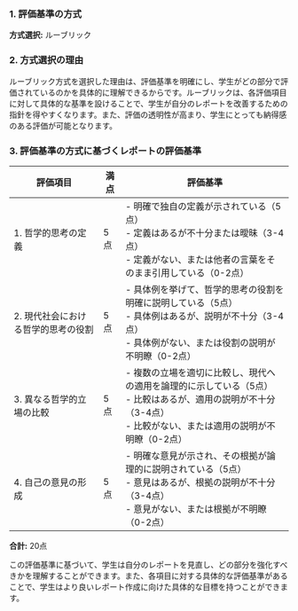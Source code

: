 ### 1. 評価基準の方式
**方式選択:** ルーブリック

### 2. 方式選択の理由
ルーブリック方式を選択した理由は、評価基準を明確にし、学生がどの部分で評価されているのかを具体的に理解できるからです。ルーブリックは、各評価項目に対して具体的な基準を設けることで、学生が自分のレポートを改善するための指針を得やすくなります。また、評価の透明性が高まり、学生にとっても納得感のある評価が可能となります。

### 3. 評価基準の方式に基づくレポートの評価基準

| 評価項目 | 満点 | 評価基準 |
|----------|------|-----------|
| 1. 哲学的思考の定義 | 5点 | - 明確で独自の定義が示されている（5点）<br>- 定義はあるが不十分または曖昧（3-4点）<br>- 定義がない、または他者の言葉をそのまま引用している（0-2点） |
| 2. 現代社会における哲学的思考の役割 | 5点 | - 具体例を挙げて、哲学的思考の役割を明確に説明している（5点）<br>- 具体例はあるが、説明が不十分（3-4点）<br>- 具体例がない、または役割の説明が不明瞭（0-2点） |
| 3. 異なる哲学的立場の比較 | 5点 | - 複数の立場を適切に比較し、現代への適用を論理的に示している（5点）<br>- 比較はあるが、適用の説明が不十分（3-4点）<br>- 比較がない、または適用の説明が不明瞭（0-2点） |
| 4. 自己の意見の形成 | 5点 | - 明確な意見が示され、その根拠が論理的に説明されている（5点）<br>- 意見はあるが、根拠の説明が不十分（3-4点）<br>- 意見がない、または根拠が不明瞭（0-2点） |

**合計:** 20点

この評価基準に基づいて、学生は自分のレポートを見直し、どの部分を強化すべきかを理解することができます。また、各項目に対する具体的な評価基準があることで、学生はより良いレポート作成に向けた具体的な目標を持つことができます。